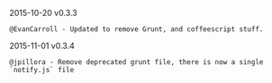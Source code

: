 2015-10-20	v0.3.3

	@EvanCarroll - Updated to remove Grunt, and coffeescript stuff.

2015-11-01 v0.3.4

	@jpillora - Remove deprecated grunt file, there is now a single `notify.js` file
